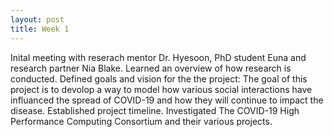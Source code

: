 ```yaml
---
layout: post
title: Week 1
---
```


Inital meeting with reserach mentor Dr. Hyesoon, PhD student Euna and research partner Nia Blake.
Learned an overview of how research is conducted.
Defined goals and vision for the the project:
   The goal of this project is to devolop a way to model how various social interactions have influanced the spread of COVID-19 and how they will continue to impact the disease.
Established project timeline.
Investigated The COVID-19 High Performance Computing Consortium and their various projects.
